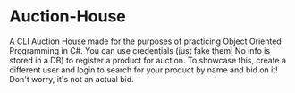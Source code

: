# Auction-House
A CLI Auction House made for the purposes of practicing Object Oriented Programming in C#. You can use credentials (just fake them! No info is stored in a DB) to register a product for auction. To showcase this, create a different user and login to search for your product by name and bid on it! Don't worry, it's not an actual bid.
